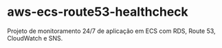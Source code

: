 # aws-ecs-route53-healthcheck
Projeto de monitoramento 24/7 de aplicação em ECS com RDS, Route 53, CloudWatch e SNS.
